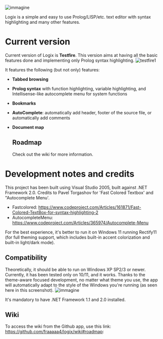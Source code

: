 ![immagine](https://github.com/fraaaaa4/logix/assets/87281326/e8f651f7-9d9d-4013-bc89-9892083a16cb)

Logix is a simple and easy to use Prolog/LISP/etc. text editor with syntax highlighting and many other features.

# Current version
Current version of Logix is **Testfire**. This version aims at having all the basic features done and implementing only Prolog syntax highlighting.
![testfire1](https://github.com/fraaaaa4/logix/assets/87281326/00b75ac0-1c84-4f57-9057-354002bcf043)

It features the following (but not only) features:
- **Tabbed browsing**
- **Prolog syntax** with function highlighting, variable highlighting, and Intellisense-like autocomplete menu for system functions
- **Bookmarks**
- **AutoComplete**: automatically add header, footer of the source file, or automatically add comments
- **Document map**

  ## Roadmap
  Check out the wiki for more information.

 # Development notes and credits
 This project has been built using Visual Studio 2005, built against .NET Framework 2.0. Credits to Pavel Torgashov for 'Fast Colored Textbox' and "Autocomplete Menu'.
 - Fastcolored: https://www.codeproject.com/Articles/161871/Fast-Colored-TextBox-for-syntax-highlighting-2
 - AutocompleteMenu: https://www.codeproject.com/Articles/365974/Autocomplete-Menu

For the best experience, it's better to run it on Windows 11 running Rectify11 (for full theming support, which includes built-in accent colorization and built-in light/dark mode).

## Compatibility
Theoretically, it should be able to run on Windows XP SP2/3 or newer. Currently, it has been tested only on 10/11, and it works. Thanks to the theme-aware focused development, no matter what theme you use, the app will automatically adapt to the style of the Windows you're running (as seen here in this screenshot).
![immagine](https://github.com/fraaaaa4/logix/assets/87281326/f2bf4b20-34d5-428d-87d0-5ed88c4649ca)

It's mandatory to have .NET Framework 1.1 and 2.0 installed.

## Wiki
To access the wiki from the Github app, use this link: https://github.com/fraaaaa4/logix/wiki#roadmap: 